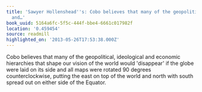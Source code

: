 ```yaml
---
title: 'Sawyer Hollenshead''s: Cobo believes that many of the geopolitical, ideological
  and…'
book_uuid: 5164a6fc-5f5c-444f-bbe4-6661c017982f
location: '0.459454'
source: readmill
highlighted_on: '2013-05-26T17:53:38.000Z'
---
```


Cobo believes that many of the geopolitical, ideological and economic hierarchies that shape our vision of the world would 'disappear' if the globe were laid on its side and all maps were rotated 90 degrees counterclockwise, putting the east on top of the world and north with south spread out on either side of the Equator.